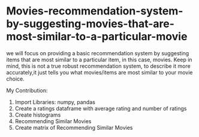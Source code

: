 # Movies-recommendation-system-by-suggesting-movies-that-are-most-similar-to-a-particular-movie
we will focus on providing a basic recommendation system by suggesting items that are most similar to a particular item, in this case, movies. Keep in mind, this is not a true robust recommendation system, to describe it more accurately,it just tells you what movies/items are most similar to your movie choice.


My Contribution:

1.  Import Libraries: numpy, pandas
2.  Create a ratings dataframe with average rating and number of ratings
3.  Create histograms
4.  Recommending Similar Movies
5.  Create matrix of Recommending Similar Movies
